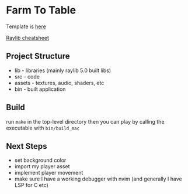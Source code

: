 # Farm To Table

Template is [here](https://github.com/willisplummer/ooga-booga-raylib)

[Raylib cheatsheet](https://www.raylib.com/cheatsheet/cheatsheet.html)

## Project Structure

- lib - libraries (mainly raylib 5.0 built libs)
- src - code
- assets - textures, audio, shaders, etc
- bin - built application

## Build

run `make` in the top-level directory then you can play by calling the executable with `bin/build_mac`

## Next Steps
- set background color
- import my player asset
- implement player movement
- make sure I have a working debugger with nvim (and generally I have LSP for C etc)

